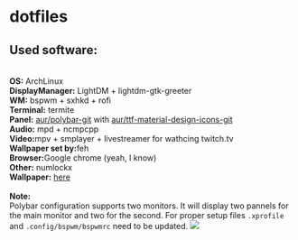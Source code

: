 # dotfiles

<h2>Used software:</h2><br>
<b>OS:</b> ArchLinux<br>
<b>DisplayManager:</b> LightDM + lightdm-gtk-greeter<br>
<b>WM:</b> bspwm + sxhkd + rofi<br>
<b>Terminal:</b> termite<br>
<b>Panel:</b> <a href=https://github.com/jaagr/polybar>aur/polybar-git</a> with <a href=https://materialdesignicons.com/>aur/ttf-material-design-icons-git</a><br>
<b>Audio:</b> mpd + ncmpcpp<br>
<b>Video:</b>mpv + smplayer + livestreamer for wathcing twitch.tv<br>
<b>Wallpaper set by:</b>feh<br>
<b>Browser:</b>Google chrome (yeah, I know)<br>
<b>Other:</b> numlockx<br>
<b>Wallpaper:</b> <a href=https://plus.google.com/photos/101962710918758243062/album/6078639753730964801/6078639757575862626?sqid=113935870359973712582&ssid=a8039687-d46a-4b45-aecc-cab8f8227ed1>here</a><br>
<br>
<b>Note:</b><br>
Polybar configuration supports two monitors. It will display two pannels for the main monitor and two for the second. For proper setup files <code>.xprofile</code> and <code>.config/bspwm/bspwmrc</code> need to be updated.
<img src=[[https://github.com/daomonah/repository/blob/master/dotfiles/Pictures/clear.png|alt=Clear]]/>
